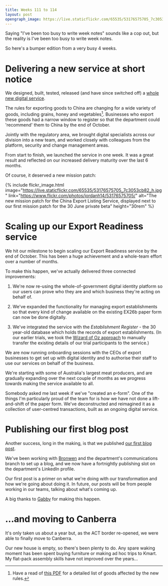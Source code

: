 ```yaml
---
title: Weeks 111 to 114
layout: post
opengraph_image: https://live.staticflickr.com/65535/53176575705_7c3053cb82_h.jpg
---
```


Saying "I've been too busy to write week notes" sounds like a cop out, but the reality is I've been too busy to write week notes.

So here's a bumper edition from a very busy 4 weeks.


# Delivering a new service at short notice

We designed, built, tested, released (and have since switched off) a [whole new digital service][export-listing-service].

The rules for exporting goods to China are changing for a wide variety of goods, including grains, honey and vegetables[^1]. Businesses who export these goods had a narrow window to register so that the department could 'recommend' them to China by the end of October.

Jointly with the regulatory area, we brought digital specialists across our division into a new team, and worked closely with colleagues from the platform, security and change management areas.

From start to finish, we launched the service in one week. It was a great result and reflected on our increased delivery maturity over the last 6 months.

Of course, it deserved a new mission patch:

{% include flickr_image.html
  image="https://live.staticflickr.com/65535/53176575705_7c3053cb82_h.jpg"
  link="https://www.flickr.com/photos/jordanh14/53176575705/"
  alt="The new mission patch for the China Export Listing Service, displayed next to our first mission patch for the 30 June private beta" height="30rem" %}


# Scaling up our Export Readiness service

We hit our milestone to begin scaling our Export Readiness service by the end of October. This has been a huge achievement and a whole-team effort over a number of months.

To make this happen, we've actually delivered three connected improvements:

1. We're now re-using the whole-of-government digital identity platform so our users can prove who they are and which business they're acting on behalf of.

2. We've expanded the functionality for managing export establishments so that every kind of change available on the existing EX26b paper form can now be done digitally.

3. We've integrated the service with the _Establishment Register_ - the 30 year-old database which holds the records of export establishments. (In our earlier trials, we took the [Wizard of Oz approach][wizard-of-oz] to manually transfer the existing details of our trial participants to the service.)

We are now running onboarding sessions with the CEOs of export businesses to get set up with digital identity and to authorise their staff to use our services on behalf of the business.

We're starting with some of Australia's largest meat producers, and are gradually expanding over the next couple of months as we progress towards making the service available to all.

Somebody asked me last week if we've "created an e-form". One of the things I'm particularly proud of the team for is how we have not done a lift-and-shift of the paper form. We've deconstructed and reimagined it as a collection of user-centred transactions, built as an ongoing digital service.


# Publishing our first blog post

Another success, long in the making, is that we published [our first blog post][first-blog-post].

We've been working with [Bronwen][bronwen] and the department's communications branch to set up a blog, and we now have a fortnightly publishing slot on the department's LinkedIn profile.

Our first post is a primer on what we're doing with our transformation and how we're going about doing it. In future, our posts will be from people working in our teams, talking about what's coming up.

A big thanks to [Gabby][gabby] for making this happen.


# ...and moving to Canberra

It's only taken us about a year but, as the ACT border re-opened, we were able to finally move to Canberra.

Our new house is empty, so there's been plenty to do. Any spare waking moment has been spent buying furniture or making ad hoc trips to Kmart. My flat-pack assembly skills have not improved over the years...


[^1]: Have a read of [this PDF][npg-list] for a detailed list of goods affected by the new rules.

[export-listing-service]: https://agriculture-exports.awe.gov.au/exportlistings
[npg-list]: https://www.awe.gov.au/sites/default/files/documents/maa-2021-15-attachment-1.pdf
[first-blog-post]: https://www.linkedin.com/pulse/transforming-australias-agricultural-/
[wizard-of-oz]: https://read.realstartupbook.com/6-evaluative-product-experiment/wizard-of-oz
[bronwen]: https://www.linkedin.com/in/bronwenjaggers/
[gabby]: https://www.linkedin.com/in/gabbyquirk/
